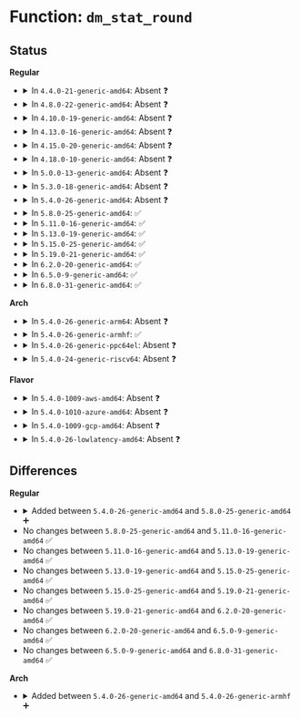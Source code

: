 # Function: <code>dm_stat_round</code>

## Status
<b>Regular</b>
<ul>
<li>
<details>
<summary>In <code>4.4.0-21-generic-amd64</code>: Absent ❓</summary>

```json
{
  "name": "dm_stat_round",
  "collision_type": "Unique Static",
  "inline_type": "Selective",
  "funcs": [
    {
      "addr": 18446744071585843072,
      "name": "dm_stat_round",
      "external": false,
      "loc": "drivers/md/dm-stats.c:485",
      "file": "drivers/md/dm-stats.c",
      "inline": "not declared, inlined",
      "caller_inline": [],
      "caller_func": [
        "drivers/md/dm-stats.c:__dm_stat_init_temporary_percpu_totals",
        "drivers/md/dm-stats.c:dm_stats_account_io",
        "drivers/md/dm-stats.c:dm_stats_account_io"
      ]
    }
  ],
  "symbols": [
    {
      "addr": 18446744071585843072,
      "name": "dm_stat_round.isra.0",
      "section": ".text",
      "bind": "STB_LOCAL",
      "size": 105
    }
  ]
}
```
</details>
</li>
<li>
<details>
<summary>In <code>4.8.0-22-generic-amd64</code>: Absent ❓</summary>

```json
{
  "name": "dm_stat_round",
  "collision_type": "Unique Static",
  "inline_type": "Selective",
  "funcs": [
    {
      "addr": 18446744071586237600,
      "name": "dm_stat_round",
      "external": false,
      "loc": "drivers/md/dm-stats.c:485",
      "file": "drivers/md/dm-stats.c",
      "inline": "not declared, inlined",
      "caller_inline": [],
      "caller_func": [
        "drivers/md/dm-stats.c:__dm_stat_init_temporary_percpu_totals",
        "drivers/md/dm-stats.c:dm_stats_account_io",
        "drivers/md/dm-stats.c:dm_stats_account_io"
      ]
    }
  ],
  "symbols": [
    {
      "addr": 18446744071586237600,
      "name": "dm_stat_round.isra.0",
      "section": ".text",
      "bind": "STB_LOCAL",
      "size": 198
    }
  ]
}
```
</details>
</li>
<li>
<details>
<summary>In <code>4.10.0-19-generic-amd64</code>: Absent ❓</summary>

```json
{
  "name": "dm_stat_round",
  "collision_type": "Unique Static",
  "inline_type": "Selective",
  "funcs": [
    {
      "addr": 18446744071586442480,
      "name": "dm_stat_round",
      "external": false,
      "loc": "drivers/md/dm-stats.c:486",
      "file": "drivers/md/dm-stats.c",
      "inline": "not declared, inlined",
      "caller_inline": [],
      "caller_func": [
        "drivers/md/dm-stats.c:__dm_stat_init_temporary_percpu_totals",
        "drivers/md/dm-stats.c:dm_stats_account_io",
        "drivers/md/dm-stats.c:dm_stats_account_io"
      ]
    }
  ],
  "symbols": [
    {
      "addr": 18446744071586442480,
      "name": "dm_stat_round.isra.2",
      "section": ".text",
      "bind": "STB_LOCAL",
      "size": 198
    }
  ]
}
```
</details>
</li>
<li>
<details>
<summary>In <code>4.13.0-16-generic-amd64</code>: Absent ❓</summary>

```json
{
  "name": "dm_stat_round",
  "collision_type": "Unique Static",
  "inline_type": "Selective",
  "funcs": [
    {
      "addr": 18446744071586548480,
      "name": "dm_stat_round",
      "external": false,
      "loc": "drivers/md/dm-stats.c:481",
      "file": "drivers/md/dm-stats.c",
      "inline": "not declared, inlined",
      "caller_inline": [],
      "caller_func": [
        "drivers/md/dm-stats.c:__dm_stat_init_temporary_percpu_totals",
        "drivers/md/dm-stats.c:dm_stats_account_io",
        "drivers/md/dm-stats.c:dm_stats_account_io"
      ]
    }
  ],
  "symbols": [
    {
      "addr": 18446744071586548480,
      "name": "dm_stat_round.isra.2",
      "section": ".text",
      "bind": "STB_LOCAL",
      "size": 191
    }
  ]
}
```
</details>
</li>
<li>
<details>
<summary>In <code>4.15.0-20-generic-amd64</code>: Absent ❓</summary>

```json
{
  "name": "dm_stat_round",
  "collision_type": "Unique Static",
  "inline_type": "Selective",
  "funcs": [
    {
      "addr": 18446744071587016048,
      "name": "dm_stat_round",
      "external": false,
      "loc": "drivers/md/dm-stats.c:482",
      "file": "drivers/md/dm-stats.c",
      "inline": "not declared, inlined",
      "caller_inline": [],
      "caller_func": [
        "drivers/md/dm-stats.c:__dm_stat_init_temporary_percpu_totals",
        "drivers/md/dm-stats.c:dm_stats_account_io",
        "drivers/md/dm-stats.c:dm_stats_account_io"
      ]
    }
  ],
  "symbols": [
    {
      "addr": 18446744071587016048,
      "name": "dm_stat_round.isra.2",
      "section": ".text",
      "bind": "STB_LOCAL",
      "size": 191
    }
  ]
}
```
</details>
</li>
<li>
<details>
<summary>In <code>4.18.0-10-generic-amd64</code>: Absent ❓</summary>

```json
{
  "name": "dm_stat_round",
  "collision_type": "Unique Static",
  "inline_type": "Selective",
  "funcs": [
    {
      "addr": 18446744071587314512,
      "name": "dm_stat_round",
      "external": false,
      "loc": "drivers/md/dm-stats.c:483",
      "file": "drivers/md/dm-stats.c",
      "inline": "not declared, inlined",
      "caller_inline": [],
      "caller_func": [
        "drivers/md/dm-stats.c:__dm_stat_init_temporary_percpu_totals",
        "drivers/md/dm-stats.c:dm_stats_account_io",
        "drivers/md/dm-stats.c:dm_stats_account_io"
      ]
    }
  ],
  "symbols": [
    {
      "addr": 18446744071587314512,
      "name": "dm_stat_round.isra.6",
      "section": ".text",
      "bind": "STB_LOCAL",
      "size": 191
    }
  ]
}
```
</details>
</li>
<li>
<details>
<summary>In <code>5.0.0-13-generic-amd64</code>: Absent ❓</summary>

```json
{
  "name": "dm_stat_round",
  "collision_type": "Unique Static",
  "inline_type": "Selective",
  "funcs": [
    {
      "addr": 18446744071587494736,
      "name": "dm_stat_round",
      "external": false,
      "loc": "drivers/md/dm-stats.c:483",
      "file": "drivers/md/dm-stats.c",
      "inline": "not declared, inlined",
      "caller_inline": [],
      "caller_func": [
        "drivers/md/dm-stats.c:__dm_stat_init_temporary_percpu_totals",
        "drivers/md/dm-stats.c:dm_stats_account_io",
        "drivers/md/dm-stats.c:dm_stats_account_io"
      ]
    }
  ],
  "symbols": [
    {
      "addr": 18446744071587494736,
      "name": "dm_stat_round.isra.6",
      "section": ".text",
      "bind": "STB_LOCAL",
      "size": 191
    }
  ]
}
```
</details>
</li>
<li>
<details>
<summary>In <code>5.3.0-18-generic-amd64</code>: Absent ❓</summary>

```json
{
  "name": "dm_stat_round",
  "collision_type": "Unique Static",
  "inline_type": "Selective",
  "funcs": [
    {
      "addr": 18446744071587768592,
      "name": "dm_stat_round",
      "external": false,
      "loc": "drivers/md/dm-stats.c:483",
      "file": "drivers/md/dm-stats.c",
      "inline": "not declared, inlined",
      "caller_inline": [],
      "caller_func": [
        "drivers/md/dm-stats.c:__dm_stat_init_temporary_percpu_totals",
        "drivers/md/dm-stats.c:dm_stats_account_io",
        "drivers/md/dm-stats.c:dm_stats_account_io"
      ]
    }
  ],
  "symbols": [
    {
      "addr": 18446744071587768592,
      "name": "dm_stat_round.isra.0",
      "section": ".text",
      "bind": "STB_LOCAL",
      "size": 115
    }
  ]
}
```
</details>
</li>
<li>
<details>
<summary>In <code>5.4.0-26-generic-amd64</code>: Absent ❓</summary>

```json
{
  "name": "dm_stat_round",
  "collision_type": "Unique Static",
  "inline_type": "Selective",
  "funcs": [
    {
      "addr": 18446744071587973040,
      "name": "dm_stat_round",
      "external": false,
      "loc": "drivers/md/dm-stats.c:483",
      "file": "drivers/md/dm-stats.c",
      "inline": "not declared, inlined",
      "caller_inline": [],
      "caller_func": [
        "drivers/md/dm-stats.c:__dm_stat_init_temporary_percpu_totals",
        "drivers/md/dm-stats.c:dm_stats_account_io",
        "drivers/md/dm-stats.c:dm_stats_account_io"
      ]
    }
  ],
  "symbols": [
    {
      "addr": 18446744071587973040,
      "name": "dm_stat_round.isra.0",
      "section": ".text",
      "bind": "STB_LOCAL",
      "size": 115
    }
  ]
}
```
</details>
</li>
<li>
<details>
<summary>In <code>5.8.0-25-generic-amd64</code>: ✅</summary>

```c
void dm_stat_round(struct dm_stat * s, struct dm_stat_shared * shared, struct dm_stat_percpu * p)
```

```json
{
  "name": "dm_stat_round",
  "collision_type": "Unique Static",
  "inline_type": "No",
  "funcs": [
    {
      "addr": 18446744071588827136,
      "name": "dm_stat_round",
      "external": false,
      "loc": "drivers/md/dm-stats.c:483",
      "file": "drivers/md/dm-stats.c",
      "inline": "seen, unknown",
      "caller_inline": [],
      "caller_func": [
        "drivers/md/dm-stats.c:__dm_stat_init_temporary_percpu_totals",
        "drivers/md/dm-stats.c:dm_stat_for_entry",
        "drivers/md/dm-stats.c:dm_stat_for_entry"
      ]
    }
  ],
  "symbols": [
    {
      "addr": 18446744071588827136,
      "name": "dm_stat_round",
      "section": ".text",
      "bind": "STB_LOCAL",
      "size": 119
    }
  ]
}
```
</details>
</li>
<li>
<details>
<summary>In <code>5.11.0-16-generic-amd64</code>: ✅</summary>

```c
void dm_stat_round(struct dm_stat * s, struct dm_stat_shared * shared, struct dm_stat_percpu * p)
```

```json
{
  "name": "dm_stat_round",
  "collision_type": "Unique Static",
  "inline_type": "No",
  "funcs": [
    {
      "addr": 18446744071588843680,
      "name": "dm_stat_round",
      "external": false,
      "loc": "drivers/md/dm-stats.c:483",
      "file": "drivers/md/dm-stats.c",
      "inline": "seen, unknown",
      "caller_inline": [],
      "caller_func": [
        "drivers/md/dm-stats.c:__dm_stat_init_temporary_percpu_totals",
        "drivers/md/dm-stats.c:dm_stat_for_entry",
        "drivers/md/dm-stats.c:dm_stat_for_entry"
      ]
    }
  ],
  "symbols": [
    {
      "addr": 18446744071588843680,
      "name": "dm_stat_round",
      "section": ".text",
      "bind": "STB_LOCAL",
      "size": 116
    }
  ]
}
```
</details>
</li>
<li>
<details>
<summary>In <code>5.13.0-19-generic-amd64</code>: ✅</summary>

```c
void dm_stat_round(struct dm_stat * s, struct dm_stat_shared * shared, struct dm_stat_percpu * p)
```

```json
{
  "name": "dm_stat_round",
  "collision_type": "Unique Static",
  "inline_type": "No",
  "funcs": [
    {
      "addr": 18446744071588730752,
      "name": "dm_stat_round",
      "external": false,
      "loc": "drivers/md/dm-stats.c:483",
      "file": "drivers/md/dm-stats.c",
      "inline": "seen, unknown",
      "caller_inline": [],
      "caller_func": [
        "drivers/md/dm-stats.c:__dm_stat_init_temporary_percpu_totals",
        "drivers/md/dm-stats.c:dm_stat_for_entry",
        "drivers/md/dm-stats.c:dm_stat_for_entry"
      ]
    }
  ],
  "symbols": [
    {
      "addr": 18446744071588730752,
      "name": "dm_stat_round",
      "section": ".text",
      "bind": "STB_LOCAL",
      "size": 116
    }
  ]
}
```
</details>
</li>
<li>
<details>
<summary>In <code>5.15.0-25-generic-amd64</code>: ✅</summary>

```c
void dm_stat_round(struct dm_stat * s, struct dm_stat_shared * shared, struct dm_stat_percpu * p)
```

```json
{
  "name": "dm_stat_round",
  "collision_type": "Unique Static",
  "inline_type": "No",
  "funcs": [
    {
      "addr": 18446744071589420368,
      "name": "dm_stat_round",
      "external": false,
      "loc": "drivers/md/dm-stats.c:483",
      "file": "drivers/md/dm-stats.c",
      "inline": "seen, unknown",
      "caller_inline": [],
      "caller_func": [
        "drivers/md/dm-stats.c:__dm_stat_init_temporary_percpu_totals",
        "drivers/md/dm-stats.c:dm_stat_for_entry",
        "drivers/md/dm-stats.c:dm_stat_for_entry"
      ]
    }
  ],
  "symbols": [
    {
      "addr": 18446744071589420368,
      "name": "dm_stat_round",
      "section": ".text",
      "bind": "STB_LOCAL",
      "size": 116
    }
  ]
}
```
</details>
</li>
<li>
<details>
<summary>In <code>5.19.0-21-generic-amd64</code>: ✅</summary>

```c
void dm_stat_round(struct dm_stat * s, struct dm_stat_shared * shared, struct dm_stat_percpu * p)
```

```json
{
  "name": "dm_stat_round",
  "collision_type": "Unique Static",
  "inline_type": "No",
  "funcs": [
    {
      "addr": 18446744071590897488,
      "name": "dm_stat_round",
      "external": false,
      "loc": "drivers/md/dm-stats.c:514",
      "file": "drivers/md/dm-stats.c",
      "inline": "seen, unknown",
      "caller_inline": [],
      "caller_func": [
        "drivers/md/dm-stats.c:__dm_stat_init_temporary_percpu_totals",
        "drivers/md/dm-stats.c:dm_stat_for_entry",
        "drivers/md/dm-stats.c:dm_stat_for_entry"
      ]
    }
  ],
  "symbols": [
    {
      "addr": 18446744071590897488,
      "name": "dm_stat_round",
      "section": ".text",
      "bind": "STB_LOCAL",
      "size": 130
    }
  ]
}
```
</details>
</li>
<li>
<details>
<summary>In <code>6.2.0-20-generic-amd64</code>: ✅</summary>

```c
void dm_stat_round(struct dm_stat * s, struct dm_stat_shared * shared, struct dm_stat_percpu * p)
```

```json
{
  "name": "dm_stat_round",
  "collision_type": "Unique Static",
  "inline_type": "No",
  "funcs": [
    {
      "addr": 18446744071592593552,
      "name": "dm_stat_round",
      "external": false,
      "loc": "drivers/md/dm-stats.c:514",
      "file": "drivers/md/dm-stats.c",
      "inline": "seen, unknown",
      "caller_inline": [],
      "caller_func": [
        "drivers/md/dm-stats.c:__dm_stat_init_temporary_percpu_totals",
        "drivers/md/dm-stats.c:dm_stat_for_entry",
        "drivers/md/dm-stats.c:dm_stat_for_entry"
      ]
    }
  ],
  "symbols": [
    {
      "addr": 18446744071592593552,
      "name": "dm_stat_round",
      "section": ".text",
      "bind": "STB_LOCAL",
      "size": 130
    }
  ]
}
```
</details>
</li>
<li>
<details>
<summary>In <code>6.5.0-9-generic-amd64</code>: ✅</summary>

```c
void dm_stat_round(struct dm_stat * s, struct dm_stat_shared * shared, struct dm_stat_percpu * p)
```

```json
{
  "name": "dm_stat_round",
  "collision_type": "Unique Static",
  "inline_type": "No",
  "funcs": [
    {
      "addr": 18446744071593024112,
      "name": "dm_stat_round",
      "external": false,
      "loc": "drivers/md/dm-stats.c:522",
      "file": "drivers/md/dm-stats.c",
      "inline": "seen, unknown",
      "caller_inline": [],
      "caller_func": [
        "drivers/md/dm-stats.c:__dm_stat_init_temporary_percpu_totals",
        "drivers/md/dm-stats.c:dm_stat_for_entry",
        "drivers/md/dm-stats.c:dm_stat_for_entry"
      ]
    }
  ],
  "symbols": [
    {
      "addr": 18446744071593024112,
      "name": "dm_stat_round",
      "section": ".text",
      "bind": "STB_LOCAL",
      "size": 130
    }
  ]
}
```
</details>
</li>
<li>
<details>
<summary>In <code>6.8.0-31-generic-amd64</code>: ✅</summary>

```c
void dm_stat_round(struct dm_stat * s, struct dm_stat_shared * shared, struct dm_stat_percpu * p)
```

```json
{
  "name": "dm_stat_round",
  "collision_type": "Unique Static",
  "inline_type": "No",
  "funcs": [
    {
      "addr": 18446744071593775536,
      "name": "dm_stat_round",
      "external": false,
      "loc": "drivers/md/dm-stats.c:531",
      "file": "drivers/md/dm-stats.c",
      "inline": "seen, unknown",
      "caller_inline": [],
      "caller_func": [
        "drivers/md/dm-stats.c:__dm_stat_init_temporary_percpu_totals",
        "drivers/md/dm-stats.c:dm_stat_for_entry",
        "drivers/md/dm-stats.c:dm_stat_for_entry"
      ]
    }
  ],
  "symbols": [
    {
      "addr": 18446744071593775536,
      "name": "dm_stat_round",
      "section": ".text",
      "bind": "STB_LOCAL",
      "size": 130
    }
  ]
}
```
</details>
</li>
</ul>
<b>Arch</b>
<ul>
<li>
<details>
<summary>In <code>5.4.0-26-generic-arm64</code>: Absent ❓</summary>

```json
{
  "name": "dm_stat_round",
  "collision_type": "Unique Static",
  "inline_type": "Selective",
  "funcs": [
    {
      "addr": 18446603336501216136,
      "name": "dm_stat_round",
      "external": false,
      "loc": "drivers/md/dm-stats.c:483",
      "file": "drivers/md/dm-stats.c",
      "inline": "not declared, inlined",
      "caller_inline": [],
      "caller_func": [
        "drivers/md/dm-stats.c:__dm_stat_init_temporary_percpu_totals",
        "drivers/md/dm-stats.c:dm_stats_account_io",
        "drivers/md/dm-stats.c:dm_stats_account_io"
      ]
    }
  ],
  "symbols": [
    {
      "addr": 18446603336501216136,
      "name": "dm_stat_round.isra.0",
      "section": ".text",
      "bind": "STB_LOCAL",
      "size": 180
    }
  ]
}
```
</details>
</li>
<li>
<details>
<summary>In <code>5.4.0-26-generic-armhf</code>: ✅</summary>

```c
void dm_stat_round(struct dm_stat * s, struct dm_stat_shared * shared, struct dm_stat_percpu * p)
```

```json
{
  "name": "dm_stat_round",
  "collision_type": "Unique Static",
  "inline_type": "No",
  "funcs": [
    {
      "addr": 3233719228,
      "name": "dm_stat_round",
      "external": false,
      "loc": "drivers/md/dm-stats.c:483",
      "file": "drivers/md/dm-stats.c",
      "inline": "seen, unknown",
      "caller_inline": [],
      "caller_func": [
        "drivers/md/dm-stats.c:__dm_stat_init_temporary_percpu_totals",
        "drivers/md/dm-stats.c:dm_stats_account_io",
        "drivers/md/dm-stats.c:dm_stats_account_io"
      ]
    }
  ],
  "symbols": [
    {
      "addr": 3233719228,
      "name": "dm_stat_round",
      "section": ".text",
      "bind": "STB_LOCAL",
      "size": 284
    }
  ]
}
```
</details>
</li>
<li>
<details>
<summary>In <code>5.4.0-26-generic-ppc64el</code>: Absent ❓</summary>

```json
{
  "name": "dm_stat_round",
  "collision_type": "Unique Static",
  "inline_type": "Selective",
  "funcs": [
    {
      "addr": 13835058055294740528,
      "name": "dm_stat_round",
      "external": false,
      "loc": "drivers/md/dm-stats.c:483",
      "file": "drivers/md/dm-stats.c",
      "inline": "not declared, inlined",
      "caller_inline": [],
      "caller_func": [
        "drivers/md/dm-stats.c:__dm_stat_init_temporary_percpu_totals",
        "drivers/md/dm-stats.c:dm_stats_account_io",
        "drivers/md/dm-stats.c:dm_stats_account_io"
      ]
    }
  ],
  "symbols": [
    {
      "addr": 13835058055294740528,
      "name": "dm_stat_round.isra.0",
      "section": ".text",
      "bind": "STB_LOCAL",
      "size": 392
    }
  ]
}
```
</details>
</li>
<li>
<details>
<summary>In <code>5.4.0-24-generic-riscv64</code>: Absent ❓</summary>

```json
{
  "name": "dm_stat_round",
  "collision_type": "Unique Static",
  "inline_type": "Selective",
  "funcs": [
    {
      "addr": 18446743936277913102,
      "name": "dm_stat_round",
      "external": false,
      "loc": "drivers/md/dm-stats.c:483",
      "file": "drivers/md/dm-stats.c",
      "inline": "not declared, inlined",
      "caller_inline": [],
      "caller_func": [
        "drivers/md/dm-stats.c:__dm_stat_init_temporary_percpu_totals",
        "drivers/md/dm-stats.c:dm_stats_account_io",
        "drivers/md/dm-stats.c:dm_stats_account_io"
      ]
    }
  ],
  "symbols": [
    {
      "addr": 18446743936277913102,
      "name": "dm_stat_round.isra.0",
      "section": ".text",
      "bind": "STB_LOCAL",
      "size": 172
    }
  ]
}
```
</details>
</li>
</ul>
<b>Flavor</b>
<ul>
<li>
<details>
<summary>In <code>5.4.0-1009-aws-amd64</code>: Absent ❓</summary>

```json
{
  "name": "dm_stat_round",
  "collision_type": "Unique Static",
  "inline_type": "Selective",
  "funcs": [
    {
      "addr": 18446744071587604016,
      "name": "dm_stat_round",
      "external": false,
      "loc": "drivers/md/dm-stats.c:483",
      "file": "drivers/md/dm-stats.c",
      "inline": "not declared, inlined",
      "caller_inline": [],
      "caller_func": [
        "drivers/md/dm-stats.c:__dm_stat_init_temporary_percpu_totals",
        "drivers/md/dm-stats.c:dm_stats_account_io",
        "drivers/md/dm-stats.c:dm_stats_account_io"
      ]
    }
  ],
  "symbols": [
    {
      "addr": 18446744071587604016,
      "name": "dm_stat_round.isra.0",
      "section": ".text",
      "bind": "STB_LOCAL",
      "size": 115
    }
  ]
}
```
</details>
</li>
<li>
<details>
<summary>In <code>5.4.0-1010-azure-amd64</code>: Absent ❓</summary>

```json
{
  "name": "dm_stat_round",
  "collision_type": "Unique Static",
  "inline_type": "Selective",
  "funcs": [
    {
      "addr": 18446744071587372080,
      "name": "dm_stat_round",
      "external": false,
      "loc": "drivers/md/dm-stats.c:483",
      "file": "drivers/md/dm-stats.c",
      "inline": "not declared, inlined",
      "caller_inline": [],
      "caller_func": [
        "drivers/md/dm-stats.c:__dm_stat_init_temporary_percpu_totals",
        "drivers/md/dm-stats.c:dm_stats_account_io",
        "drivers/md/dm-stats.c:dm_stats_account_io"
      ]
    }
  ],
  "symbols": [
    {
      "addr": 18446744071587372080,
      "name": "dm_stat_round.isra.0",
      "section": ".text",
      "bind": "STB_LOCAL",
      "size": 115
    }
  ]
}
```
</details>
</li>
<li>
<details>
<summary>In <code>5.4.0-1009-gcp-amd64</code>: Absent ❓</summary>

```json
{
  "name": "dm_stat_round",
  "collision_type": "Unique Static",
  "inline_type": "Selective",
  "funcs": [
    {
      "addr": 18446744071587929184,
      "name": "dm_stat_round",
      "external": false,
      "loc": "drivers/md/dm-stats.c:483",
      "file": "drivers/md/dm-stats.c",
      "inline": "not declared, inlined",
      "caller_inline": [],
      "caller_func": [
        "drivers/md/dm-stats.c:__dm_stat_init_temporary_percpu_totals",
        "drivers/md/dm-stats.c:dm_stats_account_io",
        "drivers/md/dm-stats.c:dm_stats_account_io"
      ]
    }
  ],
  "symbols": [
    {
      "addr": 18446744071587929184,
      "name": "dm_stat_round.isra.0",
      "section": ".text",
      "bind": "STB_LOCAL",
      "size": 115
    }
  ]
}
```
</details>
</li>
<li>
<details>
<summary>In <code>5.4.0-26-lowlatency-amd64</code>: Absent ❓</summary>

```json
{
  "name": "dm_stat_round",
  "collision_type": "Unique Static",
  "inline_type": "Selective",
  "funcs": [
    {
      "addr": 18446744071588044608,
      "name": "dm_stat_round",
      "external": false,
      "loc": "drivers/md/dm-stats.c:483",
      "file": "drivers/md/dm-stats.c",
      "inline": "not declared, inlined",
      "caller_inline": [],
      "caller_func": [
        "drivers/md/dm-stats.c:__dm_stat_init_temporary_percpu_totals",
        "drivers/md/dm-stats.c:dm_stats_account_io",
        "drivers/md/dm-stats.c:dm_stats_account_io"
      ]
    }
  ],
  "symbols": [
    {
      "addr": 18446744071588044608,
      "name": "dm_stat_round.isra.0",
      "section": ".text",
      "bind": "STB_LOCAL",
      "size": 115
    }
  ]
}
```
</details>
</li>
</ul>

## Differences
<b>Regular</b>
<ul>
<li>
<details>
<summary>Added between <code>5.4.0-26-generic-amd64</code> and <code>5.8.0-25-generic-amd64</code> ➕</summary>

```c
void dm_stat_round(struct dm_stat * s, struct dm_stat_shared * shared, struct dm_stat_percpu * p)
```
</details>
</li>
<li>
No changes between <code>5.8.0-25-generic-amd64</code> and <code>5.11.0-16-generic-amd64</code> ✅
</li>
<li>
No changes between <code>5.11.0-16-generic-amd64</code> and <code>5.13.0-19-generic-amd64</code> ✅
</li>
<li>
No changes between <code>5.13.0-19-generic-amd64</code> and <code>5.15.0-25-generic-amd64</code> ✅
</li>
<li>
No changes between <code>5.15.0-25-generic-amd64</code> and <code>5.19.0-21-generic-amd64</code> ✅
</li>
<li>
No changes between <code>5.19.0-21-generic-amd64</code> and <code>6.2.0-20-generic-amd64</code> ✅
</li>
<li>
No changes between <code>6.2.0-20-generic-amd64</code> and <code>6.5.0-9-generic-amd64</code> ✅
</li>
<li>
No changes between <code>6.5.0-9-generic-amd64</code> and <code>6.8.0-31-generic-amd64</code> ✅
</li>
</ul>
<b>Arch</b>
<ul>
<li>
<details>
<summary>Added between <code>5.4.0-26-generic-amd64</code> and <code>5.4.0-26-generic-armhf</code> ➕</summary>

```c
void dm_stat_round(struct dm_stat * s, struct dm_stat_shared * shared, struct dm_stat_percpu * p)
```
</details>
</li>
</ul>
